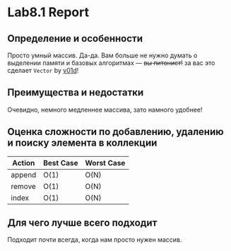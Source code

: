 # Lab8.1 Report


## Определение и особенности
Просто умный массив. Да-да.
Вам больше не нужно думать о выделении
памяти и базовых алгоритмах — ~~вы питонист!~~
за вас это сделает `Vector` by [v01d](https://gitlab.com/v01d-gl)!

## Преимущества и недостатки
Очевидно, немного медленнее массива, зато намного удобнее!

## Оценка сложности по добавлению, удалению и поиску элемента в коллекции
Action | Best Case | Worst Case
------ | --------- | ----------
append | O(1)      | O(N)
remove | O(1)      | O(N)
index  | O(1)      | O(N)

## Для чего лучше всего подходит
Подходит почти всегда, когда
нам просто нужен массив.
